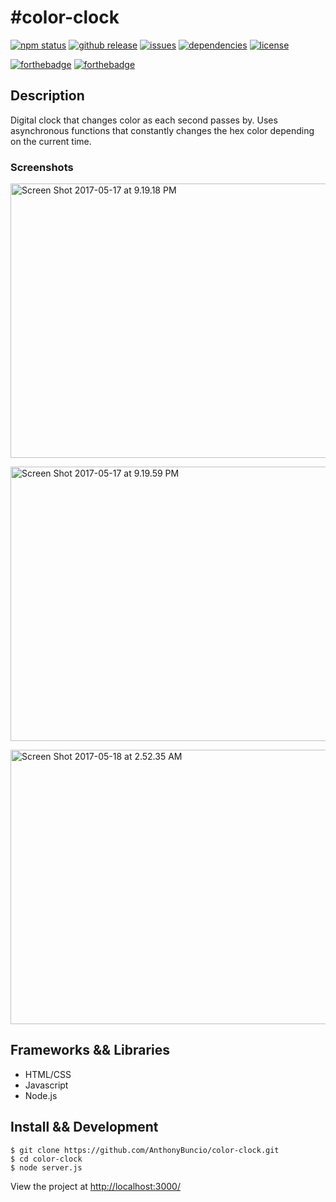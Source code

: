 <h1>#color-clock</h1>

[![npm status](https://img.shields.io/npm/v/npm.svg)](https://img.shields.io/npm/v/npm.svg)
[![github release](https://img.shields.io/github/release/qubyte/rubidium.svg)](https://img.shields.io/github/release/qubyte/rubidium.svg)
[![issues](https://img.shields.io/github/issues-raw/badges/shields/website.svg)](https://img.shields.io/github/issues-raw/badges/shields/website.svg)
[![dependencies](https://img.shields.io/david/expressjs/express.svg)](https://img.shields.io/david/expressjs/express.svg)
[![license](https://img.shields.io/npm/l/express.svg)](https://img.shields.io/npm/l/express.svg)

[![forthebadge](http://forthebadge.com/images/badges/check-it-out.svg)](http://forthebadge.com)
[![forthebadge](http://forthebadge.com/images/badges/60-percent-of-the-time-works-every-time.svg)](http://forthebadge.com)

<h2>Description</h2>
Digital clock that changes color as each second passes by. Uses asynchronous functions that constantly changes the hex color depending on the current time.  
<br>
<h3>Screenshots</h3>

<a data-flickr-embed="true"  href="https://www.flickr.com/photos/150728942@N02/34342244730/in/dateposted-public/" title="Screen Shot 2017-05-17 at 9.19.18 PM"><img src="https://c1.staticflickr.com/5/4164/34342244730_04cb1a7000_c.jpg" width="800" height="439" alt="Screen Shot 2017-05-17 at 9.19.18 PM"></a>

<a data-flickr-embed="true"  href="https://www.flickr.com/photos/150728942@N02/34686570346/in/dateposted-public/" title="Screen Shot 2017-05-17 at 9.19.59 PM"><img src="https://c1.staticflickr.com/5/4168/34686570346_b92854de02_c.jpg" width="800" height="439" alt="Screen Shot 2017-05-17 at 9.19.59 PM"></a>

<a data-flickr-embed="true"  href="https://www.flickr.com/photos/150728942@N02/33921297153/in/dateposted-public/" title="Screen Shot 2017-05-18 at 2.52.35 AM"><img src="https://c1.staticflickr.com/5/4158/33921297153_4319e25a36_c.jpg" width="800" height="439" alt="Screen Shot 2017-05-18 at 2.52.35 AM"></a>

<h2>Frameworks && Libraries</h2>
<ul>
<li>HTML/CSS</li>
<li>Javascript</li>
<li>Node.js</li>
</ul>
<h2>Install && Development</h2>

```
$ git clone https://github.com/AnthonyBuncio/color-clock.git
$ cd color-clock
$ node server.js
```

View the project at <a href="http://localhost:3000/">http://localhost:3000/<a/>